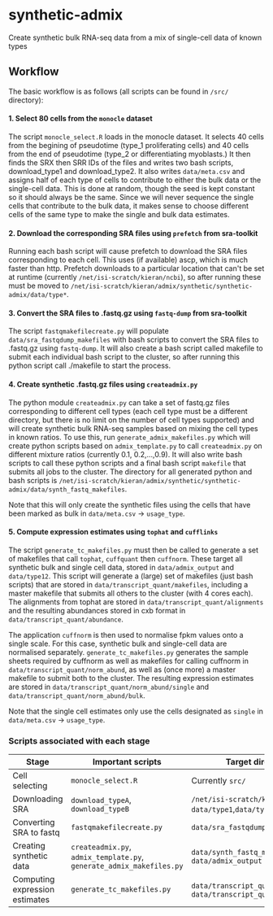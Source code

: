 # synthetic-admix
Create synthetic bulk RNA-seq data from a mix of single-cell data of known types

## Workflow

The basic workflow is as follows (all scripts can be found in `/src/` directory):

#### 1. Select 80 cells from the `monocle` dataset

The script `monocle_select.R` loads in the monocle dataset. It selects 40 cells from the begining 
of pseudotime (type_1 proliferating cells) and 40 cells from the end of pseudotime (type_2 or differentiating
myoblasts.) It then finds the SRX then SRR IDs of the files and writes two bash scripts, download_type1
and download_type2. It also writes `data/meta.csv` and assigns half of each type of cells to contribute to either the bulk data or the single-cell data. This is done at random, though the seed is kept constant so it should always be the same. Since we will never sequence the single cells that contribute to the bulk data, it makes sense to choose different cells of the same type to make the single and bulk data estimates.

#### 2. Download the corresponding SRA files using `prefetch` from sra-toolkit

Running each bash script will cause prefetch to download the SRA files corresponding to each cell. This uses
(if available) ascp, which is much faster than http. Prefetch downloads to a particular location that can't
be set at runtime (currently `/net/isi-scratch/kieran/ncbi`), so after running these must be moved to
`/net/isi-scratch/kieran/admix/synthetic/synthetic-admix/data/type*`.

#### 3. Convert the SRA files to .fastq.gz using `fastq-dump` from sra-toolkit

The script `fastqmakefilecreate.py` will populate `data/sra_fastqdump_makefiles` with bash scripts to convert
the SRA files to .fastq.gz using `fastq-dump`. It will also create a bash script called makefile to submit each
individual bash script to the cluster, so after running this python script call ./makefile to start the process.

#### 4. Create synthetic .fastq.gz files using `createadmix.py`

The python module `createadmix.py` can take a set of fastq.gz files corresponding to different cell types
(each cell type must be a different directory, but there is no limit on the number of cell types supported) and will
create synthetic bulk RNA-seq samples based on mixing the cell types in known ratios. To use this, run `generate_admix_makefiles.py` which will create python scripts based on `admix_template.py` to call `createadmix.py` 
on different mixture ratios (currently 0.1, 0.2,...,0.9). It will also write bash scripts to call these python scripts and a final bash script `makefile` that submits all jobs to the cluster. The directory for all generated python and bash scripts is `/net/isi-scratch/kieran/admix/synthetic/synthetic-admix/data/synth_fastq_makefiles`.

Note that this will only create the synthetic files using the cells that have been marked as bulk in `data/meta.csv` -> `usage_type`.


#### 5. Compute expression estimates using `tophat` and `cufflinks`

The script `generate_tc_makefiles.py` must then be called to generate a set of makefiles that call `tophat`, `cuffquant` then `cuffnorm`. These target all synthetic bulk and single cell data, stored in `data/admix_output` and `data/type12`. This script will generate a (large) set of makefiles (just bash scripts) that are stored in `data/transcript_quant/makefiles`, including a master makefile that submits all others to the cluster (with 4 cores each). The alignments from tophat are stored in `data/transcript_quant/alignments` and the resulting abundances stored in cxb format in `data/transcript_quant/abundance`.

The application `cuffnorm` is then used to normalise fpkm values onto a single scale. For this case, synthetic bulk and single-cell data are normalised separately. `generate_tc_makefiles.py` generates the sample sheets required by cuffnorm as well as makefiles for calling cuffnorm in `data/transcript_quant/norm_abund`, as well as (once more) a master makefile to submit both to the cluster. The resulting expression estimates are stored in `data/transcript_quant/norm_abund/single` and `data/transcript_quant/norm_abund/bulk`.

Note that the single cell estimates only use the cells designated as `single` in `data/meta.csv` -> `usage_type`.

### Scripts associated with each stage

Stage | Important scripts | Target directory
-------| ---------------------| ------------------
Cell selecting | `monocle_select.R` | Currently `src/`
Downloading SRA | `download_typeA`, `download_typeB` | `/net/isi-scratch/kieran/ncbi`, `data/type1`,`data/type2`
Converting SRA to fastq | `fastqmakefilecreate.py` | `data/sra_fastqdump_makefiles`
Creating synthetic data | `createadmix.py`, `admix_template.py`, `generate_admix_makefiles.py` | `data/synth_fastq_makefiles`, `data/admix_output`
Computing expression estimates | `generate_tc_makefiles.py` | `data/transcript_quant/makefiles`, `data/transcript_quant/norm_abund`

